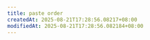 ```yaml
---
title: paste order
createdAt: 2025-08-21T17:28:56.08217+08:00
modifiedAt: 2025-08-21T17:28:56.082184+08:00
---
```



